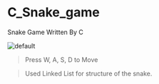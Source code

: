 # C_Snake_game

Snake Game Written By C


![default](https://user-images.githubusercontent.com/23324548/51895922-a93c4a00-23ee-11e9-8a70-cd3cbc8103d0.png)


> Press W, A, S, D to Move

> Used Linked List for structure of the snake.
